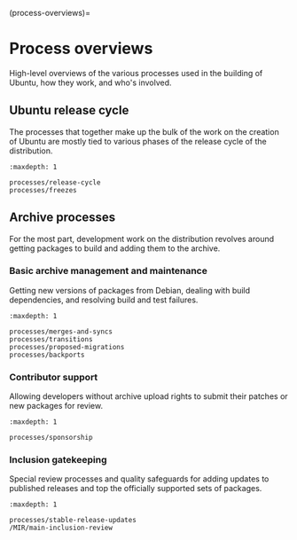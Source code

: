 (process-overviews)=
# Process overviews

High-level overviews of the various processes used in the building of Ubuntu, how they work, and who's involved.


## Ubuntu release cycle

The processes that together make up the bulk of the work on the creation of Ubuntu are mostly tied to various phases of the release cycle of the distribution.

```{toctree}
:maxdepth: 1

processes/release-cycle
processes/freezes
```


## Archive processes

For the most part, development work on the distribution revolves around getting packages to build and adding them to the archive.


### Basic archive management and maintenance

Getting new versions of packages from Debian, dealing with build dependencies, and resolving build and test failures.

```{toctree}
:maxdepth: 1

processes/merges-and-syncs
processes/transitions
processes/proposed-migrations
processes/backports
```


### Contributor support

Allowing developers without archive upload rights to submit their patches or new packages for review.

```{toctree}
:maxdepth: 1

processes/sponsorship
```


### Inclusion gatekeeping

Special review processes and quality safeguards for adding updates to published releases and top the officially supported sets of packages.

```{toctree}
:maxdepth: 1

processes/stable-release-updates
/MIR/main-inclusion-review
```
